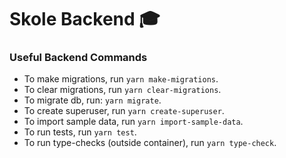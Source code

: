 # Skole Backend :mortar_board:

### Useful Backend Commands

- To make migrations, run `yarn make-migrations`.
- To clear migrations, run `yarn clear-migrations`.
- To migrate db, run: `yarn migrate`.
- To create superuser, run `yarn create-superuser`.
- To import sample data, run `yarn import-sample-data`.
- To run tests, run `yarn test`.
- To run type-checks (outside container), run `yarn type-check`.
